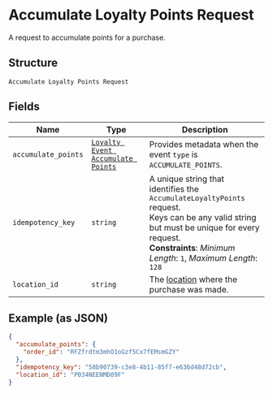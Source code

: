 
# Accumulate Loyalty Points Request

A request to accumulate points for a purchase.

## Structure

`Accumulate Loyalty Points Request`

## Fields

| Name | Type | Description |
|  --- | --- | --- |
| `accumulate_points` | [`Loyalty Event Accumulate Points`](/doc/models/loyalty-event-accumulate-points.md) | Provides metadata when the event `type` is `ACCUMULATE_POINTS`. |
| `idempotency_key` | `string` | A unique string that identifies the `AccumulateLoyaltyPoints` request.<br>Keys can be any valid string but must be unique for every request.<br>**Constraints**: *Minimum Length*: `1`, *Maximum Length*: `128` |
| `location_id` | `string` | The [location](#type-Location) where the purchase was made. |

## Example (as JSON)

```json
{
  "accumulate_points": {
    "order_id": "RFZfrdtm3mhO1oGzf5Cx7fEMsmGZY"
  },
  "idempotency_key": "58b90739-c3e8-4b11-85f7-e636d48d72cb",
  "location_id": "P034NEENMD09F"
}
```

